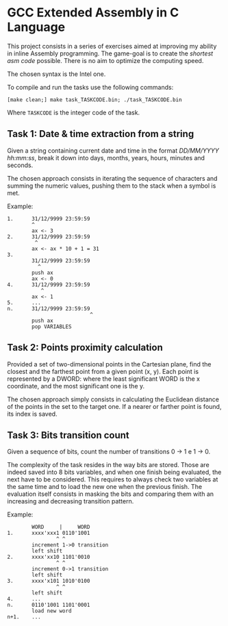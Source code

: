 # GCC Extended Assembly in C Language

This project consists in a series of exercises aimed at improving my ability in inline Assembly programming.
The game-goal is to create the _shortest asm code_ possible.
There is no aim to optimize the computing speed.

The chosen syntax is the Intel one.

To compile and run the tasks use the following commands:
```
[make clean;] make task_TASKCODE.bin; ./task_TASKCODE.bin
```
Where ```TASKCODE``` is the integer code of the task.

## Task 1: Date & time extraction from a string

Given a string containing current date and time in the format _DD/MM/YYYY hh:mm:ss_, break it down into days, months, years, hours, minutes and seconds.

The chosen approach consists in iterating the sequence of characters and summing the numeric values, pushing them to the stack when a symbol is met.

Example:
```
1.      31/12/9999 23:59:59
        ^
        ax <- 3
2.      31/12/9999 23:59:59
         ^
        ax <- ax * 10 + 1 = 31
3.
        31/12/9999 23:59:59
          ^
        push ax
        ax <- 0
4.      31/12/9999 23:59:59
           ^
        ax <- 1
5.      ...
n.      31/12/9999 23:59:59
                           ^
        push ax
        pop VARIABLES
```

## Task 2: Points proximity calculation

Provided a set of two-dimensional points in the Cartesian plane, find the closest and the farthest point from a given point (x, y).
Each point is represented by a DWORD: where the least significant WORD is the x coordinate, and the most significant one is the y.

The chosen approach simply consists in calculating the Euclidean distance of the points in the set to the target one.
If a nearer or farther point is found, its index is saved.

## Task 3: Bits transition count

Given a sequence of bits, count the number of transitions 0 → 1 e 1 → 0.

The complexity of the task resides in the way bits are stored.
Those are indeed saved into 8 bits variables, and when one finish being evaluated, the next have to be considered.
This requires to always check two variables at the same time and to load the new one when the previous finish.
The evaluation itself consists in masking the bits and comparing them with an increasing and decreasing transition pattern.

Example:
```
        WORD     |     WORD
1.      xxxx'xxx1 0110'1001
                ^ ^
        increment 1->0 transition
        left shift
2.      xxxx'xx10 1101'0010
                ^ ^
        increment 0->1 transition
        left shift
3.      xxxx'x101 1010'0100
                ^ ^
        left shift
4.      ...
n.      0110'1001 1101'0001
        load new word
n+1.    ...
```
